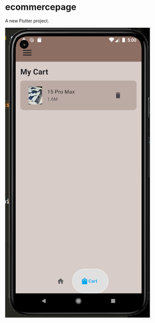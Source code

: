 # ecommercepage

A new Flutter project. 

![image alt](https://github.com/jehovah-son/ecommerce-app/blob/3c2991108ec9481ab8dee3a8f72964255821339a/Screenshot%202024-10-10%20171839.png)
